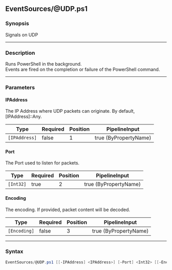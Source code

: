 EventSources/@UDP.ps1
---------------------




### Synopsis
Signals on UDP



---


### Description

Runs PowerShell in the background.  
Events are fired on the completion or failure of the PowerShell command.



---


### Parameters
#### **IPAddress**

The IP Address where UDP packets can originate.  By default, [IPAddress]::Any.






|Type         |Required|Position|PipelineInput        |
|-------------|--------|--------|---------------------|
|`[IPAddress]`|false   |1       |true (ByPropertyName)|



#### **Port**

The Port used to listen for packets.






|Type     |Required|Position|PipelineInput        |
|---------|--------|--------|---------------------|
|`[Int32]`|true    |2       |true (ByPropertyName)|



#### **Encoding**

The encoding.  If provided, packet content will be decoded.






|Type        |Required|Position|PipelineInput        |
|------------|--------|--------|---------------------|
|`[Encoding]`|false   |3       |true (ByPropertyName)|





---


### Syntax
```PowerShell
EventSources/@UDP.ps1 [[-IPAddress] <IPAddress>] [-Port] <Int32> [[-Encoding] <Encoding>] [<CommonParameters>]
```
